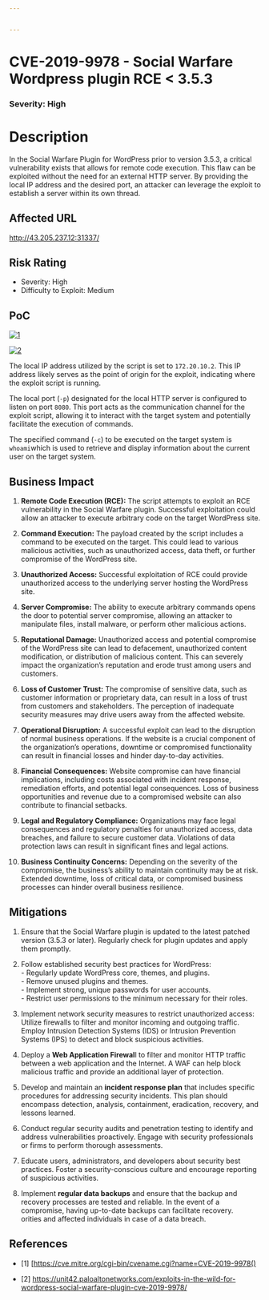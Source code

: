 ```yaml
---


---
```


<h1 id="cve-2019-9978---social-warfare-wordpress-plugin-rce--3.5.3">CVE-2019-9978 - Social Warfare Wordpress plugin RCE &lt; 3.5.3</h1>
<h3 id="severity-high">Severity: High</h3>
<h1 id="description">Description</h1>
<p>In the Social Warfare Plugin for WordPress prior to version 3.5.3, a critical vulnerability exists that allows for remote code execution. This flaw can be exploited without the need for an external HTTP server. By providing the local IP address and the desired port, an attacker can leverage the exploit to establish a server within its own thread.</p>
<h2 id="affected-url">Affected URL</h2>
<p><a href="http://43.205.237.12:31337/">http://43.205.237.12:31337/</a></p>
<h2 id="risk-rating">Risk Rating</h2>
<ul>
<li>Severity: High</li>
<li>Difficulty to Exploit: Medium</li>
</ul>
<h2 id="poc">PoC</h2>
<p><a href="https://imgbb.com/"><img src="https://i.ibb.co/KKhZmFh/1.png" alt="1" border="0"></a></p>
<p><a href="https://imgbb.com/"><img src="https://i.ibb.co/PFjYmQJ/2.png" alt="2" border="0"></a></p>
<p>The local IP address  utilized by the script is set to <code>172.20.10.2</code>. This IP address likely serves as the point of origin for the exploit, indicating where the exploit script is running.</p>
<p>The local port (<code>-p</code>) designated for the local HTTP server is configured to listen on port <code>8080</code>. This port acts as the communication channel for the exploit script, allowing it to interact with the target system and potentially facilitate the execution of commands.</p>
<p>The specified command (<code>-c</code>) to be executed on the target system is <code>whoami</code>which is  used to retrieve and display information about the current user on the target system.</p>
<h2 id="business-impact">Business Impact</h2>
<ol>
<li>
<p><strong>Remote Code Execution (RCE):</strong> The script attempts to exploit an RCE vulnerability in the Social Warfare plugin. Successful exploitation could allow an attacker to execute arbitrary code on the target WordPress site.</p>
</li>
<li>
<p><strong>Command Execution:</strong> The payload created by the script includes a command to be executed on the target. This could lead to various malicious activities, such as unauthorized access, data theft, or further compromise of the WordPress site.</p>
</li>
<li>
<p><strong>Unauthorized Access:</strong> Successful exploitation of RCE could provide unauthorized access to the underlying server hosting the WordPress site.</p>
</li>
<li>
<p><strong>Server Compromise:</strong> The ability to execute arbitrary commands opens the door to potential server compromise, allowing an attacker to manipulate files, install malware, or perform other malicious actions.</p>
</li>
<li>
<p><strong>Reputational Damage:</strong> Unauthorized access and potential compromise of the WordPress site can lead to defacement, unauthorized content modification, or distribution of malicious content. This can severely impact the organization’s reputation and erode trust among users and customers.</p>
</li>
<li>
<p><strong>Loss of Customer Trust:</strong> The compromise of sensitive data, such as customer information or proprietary data, can result in a loss of trust from customers and stakeholders. The perception of inadequate security measures may drive users away from the affected website.</p>
</li>
<li>
<p><strong>Operational Disruption:</strong> A successful exploit can lead to the disruption of normal business operations. If the website is a crucial component of the organization’s operations, downtime or compromised functionality can result in financial losses and hinder day-to-day activities.</p>
</li>
<li>
<p><strong>Financial Consequences:</strong> Website compromise can have financial implications, including costs associated with incident response, remediation efforts, and potential legal consequences. Loss of business opportunities and revenue due to a compromised website can also contribute to financial setbacks.</p>
</li>
<li>
<p><strong>Legal and Regulatory Compliance:</strong> Organizations may face legal consequences and regulatory penalties for unauthorized access, data breaches, and failure to secure customer data. Violations of data protection laws can result in significant fines and legal actions.</p>
</li>
<li>
<p><strong>Business Continuity Concerns:</strong> Depending on the severity of the compromise, the business’s ability to maintain continuity may be at risk. Extended downtime, loss of critical data, or compromised business processes can hinder overall business resilience.</p>
</li>
</ol>
<h2 id="mitigations">Mitigations</h2>
<ol>
<li>
<p>Ensure that the Social Warfare plugin is updated to the latest patched version (3.5.3 or later). Regularly check for plugin updates and apply them promptly.</p>
</li>
<li>
<p>Follow established security best practices for WordPress:<br>
-   Regularly update WordPress core, themes, and plugins.<br>
-   Remove unused plugins and themes.<br>
-   Implement strong, unique passwords for user accounts.<br>
-   Restrict user permissions to the minimum necessary for their roles.</p>
</li>
<li>
<p>Implement network security measures to restrict unauthorized access:  Utilize firewalls to filter and monitor incoming and outgoing traffic.  Employ Intrusion Detection Systems (IDS) or Intrusion Prevention Systems (IPS) to detect and block suspicious activities.</p>
</li>
<li>
<p>Deploy a <strong>Web Application Firewal</strong>l to filter and monitor HTTP traffic between a web application and the Internet. A WAF can help block malicious traffic and provide an additional layer of protection.</p>
</li>
<li>
<p>Develop and maintain an <strong>incident response plan</strong> that includes specific procedures for addressing security incidents. This plan should encompass detection, analysis, containment, eradication, recovery, and lessons learned.</p>
</li>
<li>
<p>Conduct regular security audits and penetration testing to identify and address vulnerabilities proactively. Engage with security professionals or firms to perform thorough assessments.</p>
</li>
<li>
<p>Educate users, administrators, and developers about security best practices. Foster a security-conscious culture and encourage reporting of suspicious activities.</p>
</li>
<li>
<p>Implement <strong>regular data backups</strong> and ensure that the backup and recovery processes are tested and reliable. In the event of a compromise, having up-to-date backups can facilitate recovery.<br>
orities and affected individuals in case of a data breach.</p>
</li>
</ol>
<h2 id="references">References</h2>
<ul>
<li>
<p>[1] [<a href="https://cve.mitre.org/cgi-bin/cvename.cgi?name=CVE-2019-9978()">https://cve.mitre.org/cgi-bin/cvename.cgi?name=CVE-2019-9978()</a></p>
</li>
<li>
<p>[2] <a href="">https://unit42.paloaltonetworks.com/exploits-in-the-wild-for-wordpress-social-warfare-plugin-cve-2019-9978/</a></p>
</li>
</ul>

